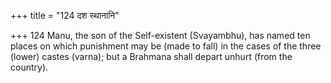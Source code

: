 +++
title = "124 दश स्थानानि"

+++
124	Manu, the son of the Self-existent (Svayambhu), has named ten places on which punishment may be (made to fall) in the cases of the three (lower) castes (varna); but a Brahmana shall depart unhurt (from the country).